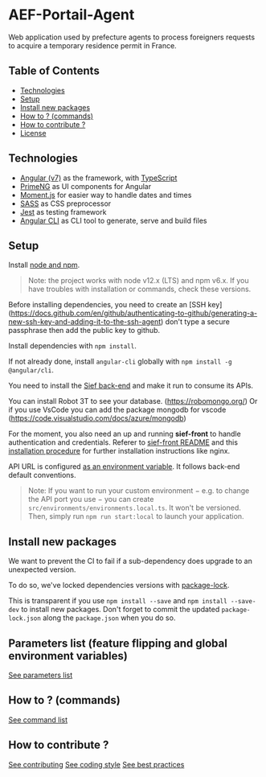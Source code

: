 # AEF-Portail-Agent

Web application used by prefecture agents to process foreigners requests to acquire a temporary residence permit in France.

## Table of Contents

- [Technologies](#technologies-used)
- [Setup](#get-started)
- [Install new packages](#install-new-packages)
- [How to ? (commands)](#how-to--commands)
- [How to contribute ?](#how-to-contribute-)
- [License](#license)

## Technologies

- [Angular (v7)](https://angular.io/) as the framework, with [TypeScript](https://www.typescriptlang.org/)
- [PrimeNG](https://www.primefaces.org/primeng) as UI components for Angular
- [Moment.js](https://momentjs.com/) for easier way to handle dates and times
- [SASS](http://sass-lang.com/) as CSS preprocessor
- [Jest](https://github.com/facebook/jest) as testing framework
- [Angular CLI](https://github.com/angular/angular-cli) as CLI tool to generate, serve and build files

## Setup

Install [node and npm](https://nodejs.org/en/download/).

> Note: the project works with node v12.x (LTS) and npm v6.x. If you have troubles with installation or commands, check these versions.

Before installing dependencies, you need to create an [SSH key] (https://docs.github.com/en/github/authenticating-to-github/generating-a-new-ssh-key-and-adding-it-to-the-ssh-agent) don't type a secure passphrase then add the public key to github.

Install dependencies with `npm install`.

If not already done, install `angular-cli` globally with `npm install -g @angular/cli`.

You need to install the [Sief back-end](https://github.com/Scille/sief-back) and make it run to consume its APIs.

You can install Robot 3T to see your database. (https://robomongo.org/)
Or if you use VsCode you can add the package mongodb for vscode (https://code.visualstudio.com/docs/azure/mongodb)

For the moment, you also need an up and running __sief-front__ to handle authentication and credentials. Referer to [sief-front README](https://github.com/Scille/sief-front/blob/develop/README.md) and this [installation procedure](https://scille.atlassian.net/wiki/spaces/SIEF/pages/813432838/Cohabitation+du+Portail+Asile+Dublin+et+Portail+S+jour+Agent) for further installation instructions like nginx.

API URL is configured [as an environment variable](https://github.com/Scille/aef-portail-usager/tree/master/src/environments). It follows
back-end default conventions.

> Note: If you want to run your custom environment − e.g. to change the API port you use − you can create `src/environments/environments.local.ts`. It won't be versioned. Then, simply run `npm run start:local` to launch your application.

## Install new packages

We want to prevent the CI to fail if a sub-dependency does upgrade to an unexpected version.

To do so, we've locked dependencies versions with [package-lock](https://docs.npmjs.com/cli/v6/configuring-npm/package-lock-json).

This is transparent if you use `npm install --save` and `npm install --save-dev` to install new packages.
Don't forget to commit the updated `package-lock.json` along the `package.json` when you do so.

## Parameters list (feature flipping and global environment variables)

[See parameters list](/docs/PARAMETERS.md)

## How to ? (commands)

[See command list](/docs/COMMANDS.md)

## How to contribute ?

[See contributing](CONTRIBUTING.md)
[See coding style](/docs/CODING_STYLE.md)
[See best practices](/docs/BEST_PRACTICES.md)
